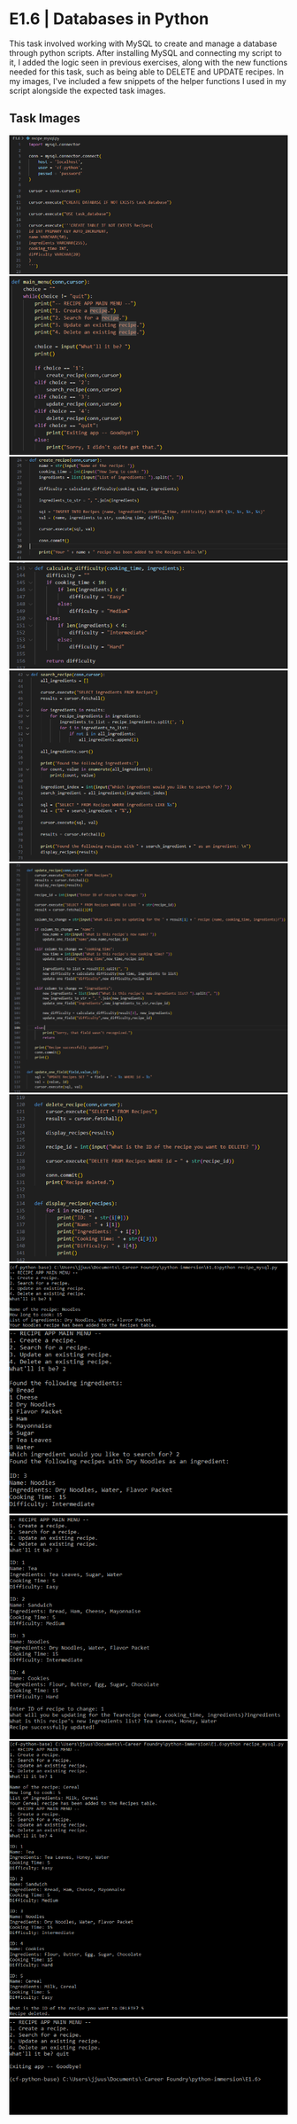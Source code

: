 # E1.6 | Databases in Python
This task involved working with MySQL to create and manage a database through python scripts. After installing MySQL and connecting my script to it, I added the logic seen in previous exercises, along with the new functions needed for this task, such as being able to DELETE and UPDATE recipes. In my images, I've included a few snippets of the helper functions I used in my script alongside the expected task images.

## Task Images
![](https://github.com/justin-yin-ly/python-immersion/blob/main/E1.6/img/part1-create_table.PNG)
![](https://github.com/justin-yin-ly/python-immersion/blob/main/E1.6/img/part2-main_menu_logic.PNG)
![](https://github.com/justin-yin-ly/python-immersion/blob/main/E1.6/img/part3a-create_recipe.PNG)
![](https://github.com/justin-yin-ly/python-immersion/blob/main/E1.6/img/part3b-calculate_difficulty.PNG)
![](https://github.com/justin-yin-ly/python-immersion/blob/main/E1.6/img/part4-search_recipe.PNG)
![](https://github.com/justin-yin-ly/python-immersion/blob/main/E1.6/img/part5-update_recipe.PNG)
![](https://github.com/justin-yin-ly/python-immersion/blob/main/E1.6/img/part6-delete_recipe.PNG)
![](https://github.com/justin-yin-ly/python-immersion/blob/main/E1.6/img/part7-ex_create_recipe.PNG)
![](https://github.com/justin-yin-ly/python-immersion/blob/main/E1.6/img/part7-ex_search_recipe.PNG)
![](https://github.com/justin-yin-ly/python-immersion/blob/main/E1.6/img/part7-ex_update_recipe.PNG)
![](https://github.com/justin-yin-ly/python-immersion/blob/main/E1.6/img/part7-ex_delete_recipe.PNG)
![](https://github.com/justin-yin-ly/python-immersion/blob/main/E1.6/img/part7-ex_quit.PNG)